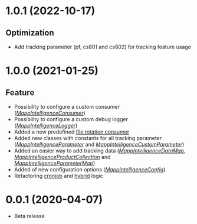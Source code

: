<a name="1.0.1"></a>
# 1.0.1 (2022-10-17)

## Optimization

- Add tracking parameter (pf, cs801 and cs802) for tracking feature usage


<a name="1.0.0"></a>
# 1.0.0 (2021-01-25)

## Feature

* Possibility to configure a custom consumer (_[MappIntelligenceConsumer](https://documentation.mapp.com/latest/en/interfaces-12582807.html)_)
* Possibility to configure a custom debug logger (_[MappIntelligenceLogger](https://documentation.mapp.com/latest/en/interfaces-12582807.html)_)
* Added a new predefined [file rotation consumer](https://documentation.mapp.com/latest/en/data-transfer-consumer-12582742.html)
* Added new classes with constants for all tracking parameter (_[MappIntelligenceParameter](https://documentation.mapp.com/latest/en/data-12582768.html)_ and _[MappIntelligenceCustomParameter]()_)
* Added an easier way to add tracking data (_[MappIntelligenceDataMap](https://documentation.mapp.com/latest/en/classes-12582794.html)_, _[MappIntelligenceProductCollection](https://documentation.mapp.com/latest/en/classes-12582794.html)_ and _[MappIntelligenceParameterMap](https://documentation.mapp.com/latest/en/classes-12582794.html)_)
* Added of new configuration options (_[MappIntelligenceConfig](https://documentation.mapp.com/latest/en/integration-and-configuration-12582753.html)_)
* Refactoring [cronjob](https://documentation.mapp.com/latest/en/cron-job-12582847.html) and [hybrid](https://documentation.mapp.com/latest/en/classes-12582794.html) logic


<a name="0.0.1"></a>
# 0.0.1 (2020-04-07)

* Beta release
